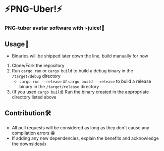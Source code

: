 # ⚡PNG-Uber!⚡
### PNG-tuber avatar software with ~juice!🧃

## Usage🔋
- Binaries will be shipped later down the line, build manually for now

1. Clone/Fork the repository
2. Run `cargo run` or `cargo build` to build a debug binary in the `/target/debug` directory
    - `cargo run --release` or `cargo build --release` to build a release binary in the `/target/release` directory
3. (If you used `cargo build`) Run the binary created in the appropriate directory listed above

## Contribution🛠️
- All pull requests will be considered as long as they don't cause any compilation errors 😁
- If adding any new dependencies, explain the benefits and acknowledge the downsides👍
